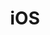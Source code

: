 ---
layout: blog_by_tag
image: /assets/img/banner/welcome.png
title: "iOS"
description: "iOS - Grove Technologies - Washington DC's best Mac Support company for Digital Agencies"
tagline: "<br>Our Blog"
tag: iOS
permalink: /blog/tags/iOS/
---